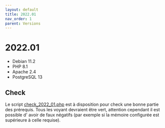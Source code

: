 ```yaml
---
layout: default
title: 2022.01
nav_order: 1
parent: Versions
---
```


# 2022.01

- Debian 11.2
- PHP 8.1
- Apache 2.4
- PostgreSQL 13

## Check

Le script [check_2022_01.php](https://faros.lephare.com/check_faros_version/check_2022_01.php) est à disposition pour check une bonne partie des prérequis.
Tous les voyant devraient être vert, attention cependant il est possible d' avoir de faux négatifs (par exemple si la mémoire configurée est supérieure à celle requise).
